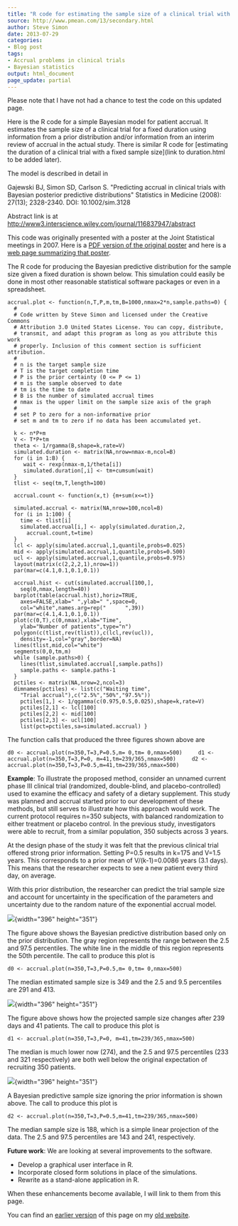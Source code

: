 ```yaml
---
title: "R code for estimating the sample size of a clinical trial with a fixed duration"
source: http://www.pmean.com/13/secondary.html
author: Steve Simon
date: 2013-07-29
categories:
- Blog post
tags:
- Accrual problems in clinical trials
- Bayesian statistics
output: html_document
page_update: partial
---
```


Please note that I have not had a chance to test the code on this updated page.

Here is the R code for a simple Bayesian model for patient accrual. It estimates the sample size of a clinical trial for a fixed duration using information from a prior distribution and/or information from an interim review of accrual in the actual study. There is similar R code for [estimating the duration of a clinical trial with a fixed sample size](link to duration.html to be added later).

The model is described in detail in

Gajewski BJ, Simon SD, Carlson S. \"Predicting accrual in clinical trials with Bayesian posterior predictive distributions\" Statistics in Medicine (2008): 27(13); 2328-2340. DOI: 10.1002/sim.3128 

Abstract link is at http://www3.interscience.wiley.com/journal/116837947/abstract

This code was originally presented with a poster at the Joint Statistical meetings in 2007. Here is a [PDF version of the original poster](../00files/JSM2007.pdf) and here is a [web page summarizing that poster](../08/ExponentialAccrual.html).

The R code for producing the Bayesian predictive distribution for the sample size given a fixed duration is shown below. This simulation could easily be done in most other reasonable statistical software packages or even in a spreadsheet.

```{}
accrual.plot <- function(n,T,P,m,tm,B=1000,nmax=2*n,sample.paths=0) {
  # 
  # Code written by Steve Simon and licensed under the Creative Commons 
  # Attribution 3.0 United States License. You can copy, distribute,
  # transmit, and adapt this program as long as you attribute this work 
  # properly. Inclusion of this comment section is sufficient attribution.
  #
  # n is the target sample size
  # T is the target completion time
  # P is the prior certainty (0 <= P <= 1)
  # m is the sample observed to date
  # tm is the time to date
  # B is the number of simulated accrual times
  # nmax is the upper limit on the sample size axis of the graph
  #
  # set P to zero for a non-informative prior
  # set m and tm to zero if no data has been accumulated yet.

  k <- n*P+m
  V <- T*P+tm
  theta <- 1/rgamma(B,shape=k,rate=V)
  simulated.duration <- matrix(NA,nrow=nmax-m,ncol=B)
  for (i in 1:B) {
     wait <- rexp(nmax-m,1/theta[i])
     simulated.duration[,i] <- tm+cumsum(wait)
  }
  tlist <- seq(tm,T,length=100)

  accrual.count <- function(x,t) {m+sum(x<=t)}

  simulated.accrual <- matrix(NA,nrow=100,ncol=B)
  for (i in 1:100) {
    time <- tlist[i]
    simulated.accrual[i,] <- apply(simulated.duration,2,
      accrual.count,t=time)
  }
  lcl <- apply(simulated.accrual,1,quantile,probs=0.025)
  mid <- apply(simulated.accrual,1,quantile,probs=0.500)
  ucl <- apply(simulated.accrual,1,quantile,probs=0.975)
  layout(matrix(c(2,2,2,1),nrow=1))
  par(mar=c(4.1,0.1,0.1,0.1))

  accrual.hist <- cut(simulated.accrual[100,],
    seq(0,nmax,length=40))
  barplot(table(accrual.hist),horiz=TRUE,
    axes=FALSE,xlab=" ",ylab=" ",space=0,
    col="white",names.arg=rep("      ",39))
  par(mar=c(4.1,4.1,0.1,0.1))
  plot(c(0,T),c(0,nmax),xlab="Time",
    ylab="Number of patients",type="n")
  polygon(c(tlist,rev(tlist)),c(lcl,rev(ucl)),
    density=-1,col="gray",border=NA)
  lines(tlist,mid,col="white")
  segments(0,0,tm,m)
  while (sample.paths>0) {
    lines(tlist,simulated.accrual[,sample.paths])
    sample.paths <- sample.paths-1
  }
  pctiles <- matrix(NA,nrow=2,ncol=3)
  dimnames(pctiles) <- list(c("Waiting time",
    "Trial accrual"),c("2.5%","50%","97.5%"))
    pctiles[1,] <- 1/qgamma(c(0.975,0.5,0.025),shape=k,rate=V)
    pctiles[2,1] <- lcl[100]
    pctiles[2,2] <- mid[100]
    pctiles[2,3] <- ucl[100]
    list(pct=pctiles,sa=simulated.accrual) }
```

The function calls that produced the three figures shown above are

`d0 <- accrual.plot(n=350,T=3,P=0.5,m= 0,tm= 0,nmax=500)     d1 <- accrual.plot(n=350,T=3,P=0, m=41,tm=239/365,nmax=500)     d2 <- accrual.plot(n=350,T=3,P=0.5,m=41,tm=239/365,nmax=500)`

**Example**: To illustrate the proposed method, consider an unnamed current phase III clinical trial (randomized, double-blind, and placebo-controlled) used to examine the efficacy and safety of a dietary supplement. This study was planned and accrual started prior to our development of these methods, but still serves to illustrate how this approach would work. The current protocol requires n=350 subjects, with balanced randomization to either treatment or placebo control. In the previous study, investigators were able to recruit, from a similar population, 350 subjects across 3 years.

At the design phase of the study it was felt that the previous clinical trial offered strong prior information. Setting P=0.5 results in k=175 and V=1.5 years. This corresponds to a prior mean of V/(k-1)=0.0086 years (3.1 days). This means that the researcher expects to see a new patient every third day, on average.

With this prior distribution, the researcher can predict the trial sample size and account for uncertainty in the specification of the parameters and uncertainty due to the random nature of the exponential accrual model.

![](../04/images/Expone10.gif){width="396" height="351"}

The figure above shows the Bayesian predictive distribution based only on the prior distribution. The gray region represents the range between the 2.5 and 97.5 percentiles. The white line in the middle of this region represents the 50th percentile. The call to produce this plot is

`d0 <- accrual.plot(n=350,T=3,P=0.5,m= 0,tm= 0,nmax=500)`

The median estimated sample size is 349 and the 2.5 and 9.5 percentiles are 291 and 413.

![](../04/images/Expone11.gif){width="396" height="351"}

The figure above shows how the projected sample size changes after 239 days and 41 patients. The call to produce this plot is

`d1 <- accrual.plot(n=350,T=3,P=0, m=41,tm=239/365,nmax=500)`

The median is much lower now (274), and the 2.5 and 97.5 percentiles (233 and 321 respectively) are both well below the original expectation of recruiting 350 patients.

![](../04/images/Expone12.gif){width="396" height="351"}

A Bayesian predictive sample size ignoring the prior information is shown above. The call to produce this plot is

`d2 <- accrual.plot(n=350,T=3,P=0.5,m=41,tm=239/365,nmax=500)`

The median sample size is 188, which is a simple linear projection of the data. The 2.5 and 97.5 percentiles are 143 and 241, respectively.

**Future work**: We are looking at several improvements to the software.

+ Develop a graphical user interface in R.
+ Incorporate closed form solutions in place of the simulations.
+ Rewrite as a stand-alone application in R.

When these enhancements become available, I will link to them from this page.

You can find an [earlier version][sim1] of this page on my [old website][sim2].

[sim1]: http://www.pmean.com/13/samplesize.html
[sim2]: http://www.pmean.com
